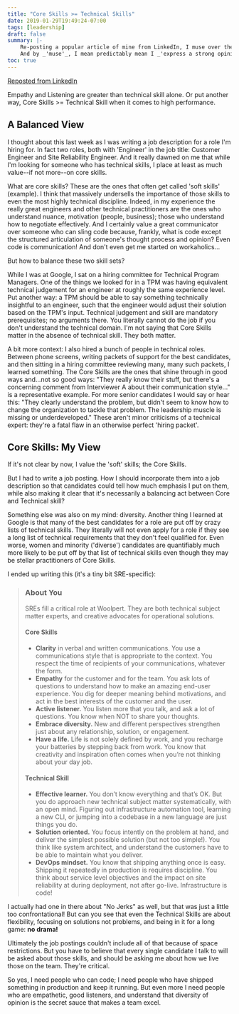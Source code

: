```yaml
---
title: "Core Skills >= Technical Skills"
date: 2019-01-29T19:49:24-07:00
tags: [leadership]
draft: false
summary: |-
    Re-posting a popular article of mine from LinkedIn, I muse over the relative benefits of technical skills over core skills in hiring.
    And by _'muse'_, I mean predictably mean I _'express a strong opinion that I'm right'_
toc: true
---
```


[Reposted from LinkedIn](https://www.linkedin.com/pulse/core-skills-technical-skill-dylan-thomas/)

Empathy and Listening are greater than technical skill alone. Or put another way, Core Skills >= Technical Skill when it comes to high performance.

## A Balanced View

I thought about this last week as I was writing a job description for a role I'm hiring for. In fact two roles, both with 'Engineer' in the job title: Customer Engineer and Site Reliability Engineer. And it really dawned on me that while I'm looking for someone who has technical skills, I place at least as much value--if not more--on core skills.

What are core skills? These are the ones that often get called 'soft skills' (example). I think that massively undersells the importance of those skills to even the most highly technical discipline. Indeed, in my experience the really great engineers and other technical practitioners are the ones who understand nuance, motivation (people, business); those who understand how to negotiate effectively. And I certainly value a great communicator over someone who can sling code because, frankly, what is code except the structured articulation of someone's thought process and opinion? Even code is communication! And don't even get me started on workaholics...

But how to balance these two skill sets?

While I was at Google, I sat on a hiring committee for Technical Program Managers. One of the things we looked for in a TPM was having equivalent technical judgement for an engineer at roughly the same experience level. Put another way: a TPM should be able to say something technically insightful to an engineer, such that the engineer would adjust their solution based on the TPM's input. Technical judgement and skill are mandatory prerequisites; no arguments there. You literally cannot do the job if you don't understand the technical domain. I'm not saying that Core Skills matter in the absence of technical skill. They both matter.

A bit more context: I also hired a bunch of people in technical roles. Between phone screens, writing packets of support for the best candidates, and then sitting in a hiring committee reviewing many, many such packets, I learned something. The Core Skills are the ones that shine through in good ways and...not so good ways: "They really know their stuff, but there's a concerning comment from Interviewer A about their communication style..." is a representative example. For more senior candidates I would say or hear this: "They clearly understand the problem, but didn't seem to know how to change the organization to tackle that problem. The leadership muscle is missing or underdeveloped." These aren't minor criticisms of a technical expert: they're a fatal flaw in an otherwise perfect 'hiring packet'.

## Core Skills: My View

If it's not clear by now, I value the 'soft' skills; the Core Skills.

But I had to write a job posting. How I should incorporate them into a job description so that candidates could tell how much emphasis I put on them, while also making it clear that it's necessarily a balancing act between Core and Technical skill?

Something else was also on my mind: diversity. Another thing I learned at Google is that many of the best candidates for a role are put off by crazy lists of technical skills. They literally will not even apply for a role if they see a long list of technical requirements that they don't feel qualified for. Even worse, women and minority ('diverse') candidates are quantifiably much more likely to be put off by that list of technical skills even though they may be stellar practitioners of Core Skills.

I ended up writing this (it's a tiny bit SRE-specific):

> ### About You
> SREs fill a critical role at Woolpert. They are both technical subject matter experts, and creative advocates for operational solutions.
> #### Core Skills
> * **Clarity** in verbal and written communications. You use a communications style that is appropriate to the context. You respect the time of recipients of your communications, whatever the form.
> * **Empathy** for the customer and for the team. You ask lots of questions to understand how to make an amazing end-user experience. You dig for deeper meaning behind motivations, and act in the best interests of the customer and the user.
> * **Active listener.** You listen more that you talk, and ask a lot of questions. You know when NOT to share your thoughts.
> * **Embrace diversity.** New and different perspectives strengthen just about any relationship, solution, or engagement.
> * **Have a life.** Life is not solely defined by work, and you recharge your batteries by stepping back from work. You know that creativity and inspiration often comes when you’re not thinking about your day job.
> #### Technical Skill
> * **Effective learner.** You don’t know everything and that’s OK. But you do approach new technical subject matter systematically, with an open mind. Figuring out infrastructure automation tool, learning a new CLI, or jumping into a codebase in a new language are just things you do.
> * **Solution oriented.** You focus intently on the problem at hand, and deliver the simplest possible solution (but not too simple!). You think like system architect, and understand the customers have to be able to maintain what you deliver.
> * **DevOps mindset.** You know that shipping anything once is easy. Shipping it repeatedly in production is requires discipline. You think about service level objectives and the impact on site reliability at during deployment, not after go-live. Infrastructure is code!

I actually had one in there about "No Jerks" as well, but that was just a little too confrontational! But can you see that even the Technical Skills are about flexibility, focusing on solutions not problems, and being in it for a long game: **no drama!**

Ultimately the job postings couldn't include all of that because of space restrictions. But you have to believe that every single candidate I talk to will be asked about those skills, and should be asking me about how we live those on the team. They're critical.

So yes, I need people who can code; I need people who have shipped something in production and keep it running. But even more I need people who are empathetic, good listeners, and understand that diversity of opinion is the secret sauce that makes a team excel.
